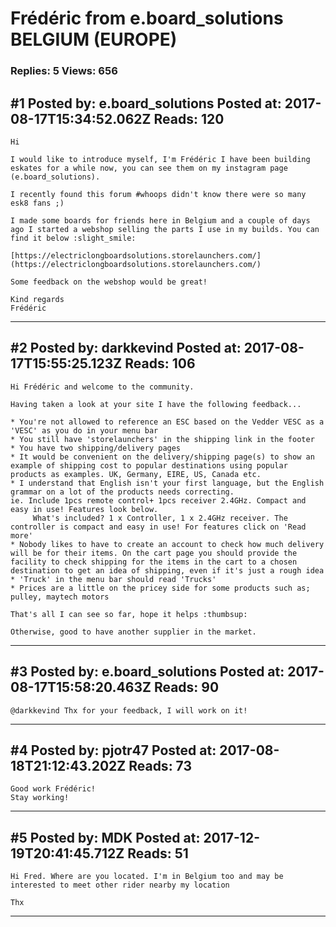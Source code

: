 # Frédéric from e.board_solutions BELGIUM (EUROPE)

### Replies: 5 Views: 656

## \#1 Posted by: e.board_solutions Posted at: 2017-08-17T15:34:52.062Z Reads: 120

```
Hi 

I would like to introduce myself, I'm Frédéric I have been building eskates for a while now, you can see them on my instagram page (e.board_solutions).

I recently found this forum #whoops didn't know there were so many esk8 fans ;)

I made some boards for friends here in Belgium and a couple of days ago I started a webshop selling the parts I use in my builds. You can find it below :slight_smile:

[https://electriclongboardsolutions.storelaunchers.com/](https://electriclongboardsolutions.storelaunchers.com/) 

Some feedback on the webshop would be great!

Kind regards
Frédéric
```

---
## \#2 Posted by: darkkevind Posted at: 2017-08-17T15:55:25.123Z Reads: 106

```
Hi Frédéric and welcome to the community.

Having taken a look at your site I have the following feedback...

* You're not allowed to reference an ESC based on the Vedder VESC as a 'VESC' as you do in your menu bar
* You still have 'storelaunchers' in the shipping link in the footer
* You have two shipping/delivery pages
* It would be convenient on the delivery/shipping page(s) to show an example of shipping cost to popular destinations using popular products as examples. UK, Germany, EIRE, US, Canada etc.
* I understand that English isn't your first language, but the English grammar on a lot of the products needs correcting.
ie. Include 1pcs remote control+ 1pcs receiver 2.4GHz. Compact and easy in use! Features look below.
     What's included? 1 x Controller, 1 x 2.4GHz receiver. The controller is compact and easy in use! For features click on 'Read more'
* Nobody likes to have to create an account to check how much delivery will be for their items. On the cart page you should provide the facility to check shipping for the items in the cart to a chosen destination to get an idea of shipping, even if it's just a rough idea
* 'Truck' in the menu bar should read 'Trucks'
* Prices are a little on the pricey side for some products such as; pulley, maytech motors

That's all I can see so far, hope it helps :thumbsup:

Otherwise, good to have another supplier in the market.
```

---
## \#3 Posted by: e.board_solutions Posted at: 2017-08-17T15:58:20.463Z Reads: 90

```
@darkkevind Thx for your feedback, I will work on it!
```

---
## \#4 Posted by: pjotr47 Posted at: 2017-08-18T21:12:43.202Z Reads: 73

```
Good work Frédéric! 
Stay working!
```

---
## \#5 Posted by: MDK Posted at: 2017-12-19T20:41:45.712Z Reads: 51

```
Hi Fred. Where are you located. I'm in Belgium too and may be interested to meet other rider nearby my location 

Thx
```

---
